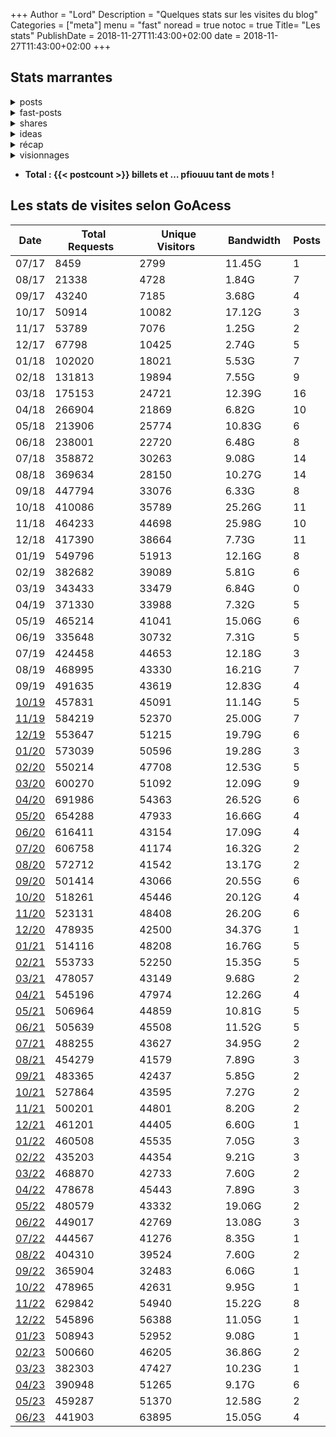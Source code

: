 +++
Author = "Lord"
Description = "Quelques stats sur les visites du blog"
Categories = ["meta"]
menu = "fast"
noread = true
notoc = true
Title= "Les stats"
PublishDate = 2018-11-27T11:43:00+02:00
date = 2018-11-27T11:43:00+02:00
+++
<!-- Désolé pour le code source dégueulasse de cette page -->
## Stats marrantes

<details><summary><span style="color:var(--posts-h1-a);">posts</span></summary>
{{< detailed_stats type="posts" >}}
</details>

<details><summary><span style="color:var(--fast-posts-h1-a);">fast-posts</span></summary>
{{< detailed_stats type="fast-posts" >}}
</details> 

<details><summary><span style="color:var(--shares-h1-a);">shares</span></summary>
{{< detailed_stats type="shares" >}}
</details> 

  <details><summary><span style="color:var(--ideas-h1-a);">ideas</span></summary>
{{< detailed_stats type="ideas" >}}
</details> 

 <details><summary><span style="color:var(--recap-h1-a);">récap</span></summary>
{{< detailed_stats type="recap" >}}
</details> 

<details><summary><span style="color:var(--visionnages-h1-a);">visionnages</span></summary>
{{< detailed_stats type="visionnages" >}}
</details>

  - **Total : {{< postcount >}} billets et … pfiouuu tant de mots !**

## Les stats de visites selon GoAcess


|  Date  |  Total Requests  |  Unique Visitors  |  Bandwidth  | Posts |
|--------|------------------|-------------------|-------------|-------|
|  07/17 |             8459 |              2799 |      11.45G |     1 |
|  08/17 |            21338 |              4728 |       1.84G |     7 |
|  09/17 |            43240 |              7185 |       3.68G |     4 |
|  10/17 |            50914 |             10082 |      17.12G |     3 |
|  11/17 |            53789 |              7076 |       1.25G |     2 |
|  12/17 |            67798 |             10425 |       2.74G |     5 |
|  01/18 |           102020 |             18021 |       5.53G |     7 |
|  02/18 |           131813 |             19894 |       7.55G |     9 |
|  03/18 |           175153 |             24721 |      12.39G |    16 |
|  04/18 |           266904 |             21869 |       6.82G |    10 |
|  05/18 |           213906 |             25774 |      10.83G |     6 |
|  06/18 |           238001 |             22720 |       6.48G |     8 |
|  07/18 |           358872 |             30263 |       9.08G |    14 |
|  08/18 |           369634 |             28150 |      10.27G |    14 |
|  09/18 |           447794 |             33076 |       6.33G |     8 |
|  10/18 |           410086 |             35789 |      25.26G |    11 |
|  11/18 |           464233 |             44698 |      25.98G |    10 |
|  12/18 |           417390 |             38664 |       7.73G |    11 |
|  01/19 |           549796 |             51913 |      12.16G |     8 |
|  02/19 |           382682 |             39089 |       5.81G |     6 |
|  03/19 |           343433 |             33479 |       6.84G |     0 |
|  04/19 |           371330 |             33988 |       7.32G |     5 |
|  05/19 |           465214 |             41041 |      15.06G |     6 |
|  06/19 |           335648 |             30732 |       7.31G |     5 | 4 jours manquants pour cause onduleur hs |
|  07/19 |           424458 |             44653 |      12.18G |     3 |
|  08/19 |           468995 |             43330 |      16.21G |     7 |
|  09/19 |           491635 |             43619 |      12.83G |     4 |
|  [10/19](1910.html) |           457831 |             45091 |      11.14G |     5 |
|  [11/19](1911.html) |           584219 |             52370 |      25.00G |     7 |
|  [12/19](1912.html) |           553647 |             51215 |      19.79G |     6 |
|  [01/20](2001.html) |           573039 |             50596 |      19.28G |     3 |
|  [02/20](2002.html) |           550214 |             47708 |      12.53G |     5 |
|  [03/20](2003.html) |           600270 |             51092 |      12.09G |     9 |
|  [04/20](2004.html) |           691986 |             54363 |      26.52G |     6 |
|  [05/20](2005.html) |           654288 |             47933 |      16.66G |     4 |
|  [06/20](2006.html) |           616411 |             43154 |      17.09G |     4 |
|  [07/20](2007.html) |           606758 |             41174 |      16.32G |     2 |
|  [08/20](2008.html) |           572712 |             41542 |      13.17G |     2 |
|  [09/20](2009.html) |           501414 |             43066 |      20.55G |     6 |
|  [10/20](2010.html) |           518261 |             45446 |      20.12G |     4 |
|  [11/20](2011.html) |           523131 |             48408 |      26.20G |     6 |
|  [12/20](2012.html) |           478935 |             42500 |      34.37G |     1 |
|  [01/21](2101.html) |           514116 |             48208 |      16.76G |     5 |
|  [02/21](2102.html) |           553733 |             52250 |      15.35G |     5 |
|  [03/21](2103.html) |           478057 |             43149 |       9.68G |     2 |
|  [04/21](2104.html) |           545196 |             47974 |      12.26G |     4 |
|  [05/21](2105.html) |           506964 |             44859 |      10.81G |     5 |
|  [06/21](2106.html) |           505639 |             45508 |      11.52G |     5 |
|  [07/21](2107.html) |           488255 |             43627 |      34.95G |     2 |
|  [08/21](2108.html) |           454279 |             41579 |       7.89G |     3 |
|  [09/21](2109.html) |           483365 |             42437 |       5.85G |     2 |
|  [10/21](2110.html) |           527864 |             43595 |       7.27G |     2 |
|  [11/21](2111.html) |           500201 |             44801 |       8.20G |     2 |
|  [12/21](2112.html) |           461201 |             44405 |       6.60G |     1 |
|  [01/22](2201.html) |           460508 |             45535 |       7.05G |     3 |
|  [02/22](2202.html) |           435203 |             44354 |       9.21G |     3 |
|  [03/22](2203.html) |           468870 |             42733 |       7.60G |     2 |
|  [04/22](2204.html) |           478678 |             45443 |       7.89G |     3 |
|  [05/22](2205.html) |           480579 |             43332 |      19.06G |     2 |
|  [06/22](2206.html) |           449017 |             42769 |      13.08G |     3 |
|  [07/22](2207.html) |           444567 |             41276 |       8.35G |     1 |
|  [08/22](2208.html) |           404310 |             39524 |       7.60G |     2 | 2 jours manquants pour coupure de fibre |
|  [09/22](2209.html) |           365904 |             32483 |       6.06G |     1 | 6 jours manquants pour coupure de fibre |
|  [10/22](2210.html) |           478965 |             42631 |       9.95G |     1 |
|  [11/22](2210.html) |           629842 |             54940 |      15.22G |     8 |
|  [12/22](2210.html) |           545896 |             56388 |      11.05G |     1 |
|  [01/23](2301.html) |           508943 |             52952 |       9.08G |     1 |
|  [02/23](2302.html) |           500660 |             46205 |      36.86G |     2 | 2 jours manquants pour coupure fibre
|  [03/23](2303.html) |           382303 |             47427 |      10.23G |     1 |
|  [04/23](2304.html) |           390948 |             51265 |       9.17G |     6 |
|  [05/23](2305.html) |           459287 |             51370 |      12.58G |     2 |
|  [06/23](2306.html) |           441903 |             63895 |      15.05G |     4 |
